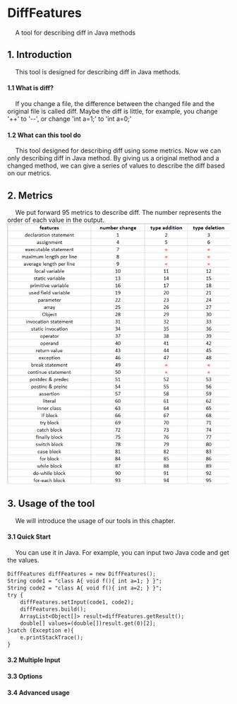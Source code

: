 # DiffFeatures
&emsp; A tool for describing diff in Java methods

## 1. Introduction
&emsp; This tool is designed for describing diff in Java methods.  

#### 1.1 What is diff?
&emsp; If you change a file, the difference between the changed file and the original file is called diff. Maybe the diff is little, for example, you change '++' to '--', or change 'int a=1;' to 'int a=0;'  

#### 1.2 What can this tool do
&emsp; This tool designed for describing diff using some metrics. Now we can only describing diff in Java method. By giving us a original method and a changed method, we can give a series of values to describe the diff based on our metrics.  


## 2. Metrics
&emsp; We put forward 95 metrics to describe diff. The number represents the order of each value in the output.
![avatar](/features.png)


## 3. Usage of the tool
&emsp; We will introduce the usage of our tools in this chapter.

#### 3.1 Quick Start
&emsp; You can use it in Java. For example, you can input two Java code and get the values.
```
DiffFeatures diffFeatures = new DiffFeatures();
String code1 = "class A{ void f(){ int a=1; } }";
String code2 = "class A{ void f(){ int a=2; } }";
try {
    diffFeatures.setInput(code1, code2);
    diffFeatures.build();
    ArrayList<Object[]> result=diffFeatures.getResult();
    double[] values=(double[])result.get(0)[2];
}catch (Exception e){
    e.printStackTrace();
}
```        

#### 3.2 Multiple Input

#### 3.3 Options

#### 3.4 Advanced usage
